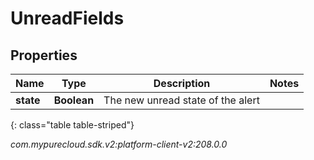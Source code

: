 # UnreadFields


## Properties

| Name | Type | Description | Notes |
| ------------ | ------------- | ------------- | ------------- |
| **state** | **Boolean** | The new unread state of the alert |  |
{: class="table table-striped"}




_com.mypurecloud.sdk.v2:platform-client-v2:208.0.0_
